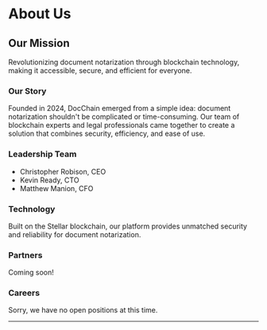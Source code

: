 # About Us

## Our Mission

Revolutionizing document notarization through blockchain technology, making it accessible, secure, and efficient for everyone.

### Our Story
Founded in 2024, DocChain emerged from a simple idea: document notarization shouldn't be complicated or time-consuming. Our team of blockchain experts and legal professionals came together to create a solution that combines security, efficiency, and ease of use.

### Leadership Team
<ul>
  <li>Christopher Robison, CEO</li>
  <li>Kevin Ready, CTO</li>
  <li>Matthew Manion, CFO</li>
</ul>

### Technology
Built on the Stellar blockchain, our platform provides unmatched security and reliability for document notarization.

### Partners
Coming soon!

### Careers
Sorry, we have no open positions at this time.

---


